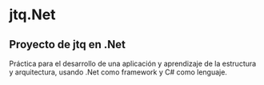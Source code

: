 # jtq.Net
## Proyecto de jtq en .Net


Práctica para el desarrollo de una aplicación y aprendizaje de la estructura y arquitectura, usando .Net como framework y C# como lenguaje.

